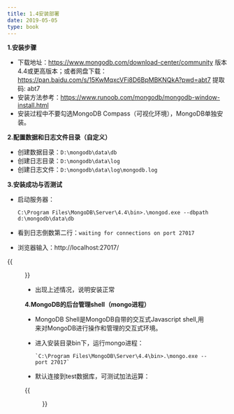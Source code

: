 ```yaml
---
title: 1.4安装部署
date: 2019-05-05
type: book
---
```


**1.安装步骤**

- 下载地址：https://www.mongodb.com/download-center/community  版本4.4或更高版本；或者网盘下载：https://pan.baidu.com/s/15KwMqxcVFi8D6BpMBKNQkA?pwd=abt7 提取码: abt7
- 安装方法参考：https://www.runoob.com/mongodb/mongodb-window-install.html
- 安装过程中不要勾选MongoDB Compass（可视化环境），MongoDB单独安装。

**2.配置数据和日志文件目录（自定义）**

- 创建数据目录：`D:\mongodb\data\db`
- 创建日志目录：`D:\mongodb\data\log`
- 创建日志文件：`D:\mongodb\data\log\mongodb.log`

**3.安装成功与否测试**

- 启动服务器：

  ```
  C:\Program Files\MongoDB\Server\4.4\bin>.\mongod.exe --dbpath d:\mongodb\data\db
  ```

- 看到日志倒数第二行：`waiting for connections on port 27017`
- 浏览器输入：http://localhost:27017/

{{<figure src="/courses/BigDataStorage/chapter1/images/1.4-1.png" caption="1.4-1" numbered="true">}}

- 出现上述情况，说明安装正常

**4.MongoDB的后台管理shell（mongo进程）**

- MongoDB Shell是MongoDB自带的交互式Javascript shell,用来对MongoDB进行操作和管理的交互式环境。
- 进入安装目录bin下，运行mongo进程：
  ```
  `C:\Program Files\MongoDB\Server\4.4\bin>.\mongo.exe --port 27017`
  ```
  
- 默认连接到test数据库，可测试加法运算：

{{<figure src="/courses/BigDataStorage/chapter1/images/1.4-2.png" caption="1.4-2" numbered="true">}}

